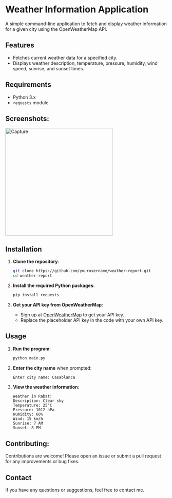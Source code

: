 # Weather Information Application

A simple command-line application to fetch and display weather information for a given city using the OpenWeatherMap API.

## Features

- Fetches current weather data for a specified city.
- Displays weather description, temperature, pressure, humidity, wind speed, sunrise, and sunset times.

## Requirements

- Python 3.x
- `requests` module

## Screenshots:

<img width="335" alt="Capture" src="https://github.com/user-attachments/assets/4507cc1d-49ab-42af-bbd8-ff37375af66c">


## Installation

1. **Clone the repository**:

    ```sh
    git clone https://github.com/yourusername/weather-report.git
    cd weather-report
    ```

2. **Install the required Python packages**:

    ```sh
    pip install requests
    ```

3. **Get your API key from OpenWeatherMap**:
    - Sign up at [OpenWeatherMap](https://openweathermap.org/) to get your API key.
    - Replace the placeholder API key in the code with your own API key.

## Usage

1. **Run the program**:

    ```sh
    python main.py
    ```

2. **Enter the city name** when prompted:

    ```sh
    Enter city name: Casablanca
    ```

3. **View the weather information**:

    ```
    Weather in Rabat:
    Description: Clear sky
    Temperature: 25°C
    Pressure: 1012 hPa
    Humidity: 60%
    Wind: 15 km/h
    Sunrise: 7 AM
    Sunset: 8 PM
    ```

## Contributing:

Contributions are welcome! Please open an issue or submit a pull request for any improvements or bug fixes.

## Contact

If you have any questions or suggestions, feel free to contact me.

